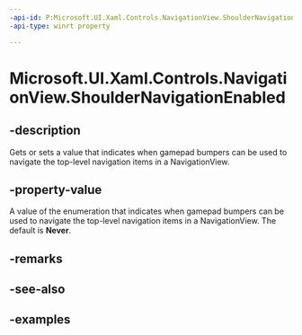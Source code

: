 ```yaml
---
-api-id: P:Microsoft.UI.Xaml.Controls.NavigationView.ShoulderNavigationEnabled
-api-type: winrt property

---
```

<!-- Property syntax.
public NavigationViewShoulderNavigationEnabled ShoulderNavigationEnabled { get;  set; }
-->

# Microsoft.UI.Xaml.Controls.NavigationView.ShoulderNavigationEnabled


## -description

Gets or sets a value that indicates when gamepad bumpers can be used to navigate the top-level navigation items in a NavigationView.


## -property-value

A value of the enumeration that indicates when gamepad bumpers can be used to navigate the top-level navigation items in a NavigationView. The default is **Never**.


## -remarks


## -see-also


## -examples


